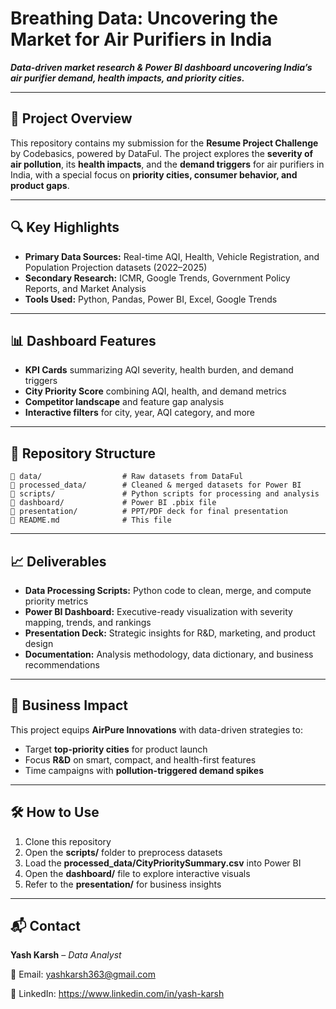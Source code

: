 # **Breathing Data: Uncovering the Market for Air Purifiers in India**

***Data-driven market research & Power BI dashboard uncovering India’s air purifier demand, health impacts, and priority cities.***

---

## 📌 **Project Overview**

This repository contains my submission for the **Resume Project Challenge** by Codebasics, powered by DataFul.
The project explores the **severity of air pollution**, its **health impacts**, and the **demand triggers** for air purifiers in India, with a special focus on **priority cities, consumer behavior, and product gaps**.

---

## 🔍 **Key Highlights**

* **Primary Data Sources:** Real-time AQI, Health, Vehicle Registration, and Population Projection datasets (2022–2025)
* **Secondary Research:** ICMR, Google Trends, Government Policy Reports, and Market Analysis
* **Tools Used:** Python, Pandas, Power BI, Excel, Google Trends

---

## 📊 **Dashboard Features**

* **KPI Cards** summarizing AQI severity, health burden, and demand triggers
* **City Priority Score** combining AQI, health, and demand metrics
* **Competitor landscape** and feature gap analysis
* **Interactive filters** for city, year, AQI category, and more

---

## 📂 **Repository Structure**

```
📁 data/                  # Raw datasets from DataFul  
📁 processed_data/        # Cleaned & merged datasets for Power BI  
📁 scripts/               # Python scripts for processing and analysis  
📁 dashboard/             # Power BI .pbix file  
📁 presentation/          # PPT/PDF deck for final presentation  
📄 README.md              # This file  
```

---

## 📈 **Deliverables**

* **Data Processing Scripts:** Python code to clean, merge, and compute priority metrics
* **Power BI Dashboard:** Executive-ready visualization with severity mapping, trends, and rankings
* **Presentation Deck:** Strategic insights for R\&D, marketing, and product design
* **Documentation:** Analysis methodology, data dictionary, and business recommendations

---

## 🎯 **Business Impact**

This project equips **AirPure Innovations** with data-driven strategies to:

* Target **top-priority cities** for product launch
* Focus **R\&D** on smart, compact, and health-first features
* Time campaigns with **pollution-triggered demand spikes**

---

## 🛠 **How to Use**

1. Clone this repository
2. Open the **scripts/** folder to preprocess datasets
3. Load the **processed\_data/CityPrioritySummary.csv** into Power BI
4. Open the **dashboard/** file to explore interactive visuals
5. Refer to the **presentation/** for business insights

---

## 📬 **Contact**

**Yash Karsh** – *Data Analyst*

📧 Email: yashkarsh363@gmail.com

🔗 LinkedIn: https://www.linkedin.com/in/yash-karsh

